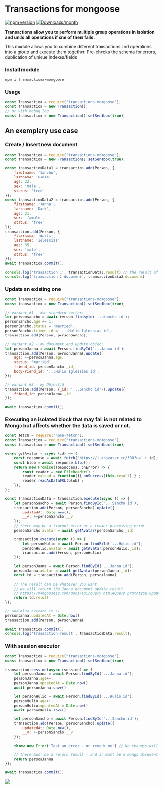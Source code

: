 # Transactions for mongoose

[![npm version](https://img.shields.io/npm/v/transactions-mongoose.svg)](https://www.npmjs.com/package/transactions-mongoose)
[![Downloads/month](https://img.shields.io/npm/dm/transactions-mongoose.svg)](http://www.npmtrends.com/transactions-mongoose)

**Transactions allow you to perform multiple group operations in isolation and undo all operations if one of them fails.**

This module allows you to combine different transactions and operations into a group and execute them together.
Pre-checks the schema for errors, duplication of unique indexes/fields

### Install module

```shell
npm i transactions-mongoose
```

### Usage

```javascript
const Transaction = require("transactions-mongoose");
const transaction = new Transaction();
// or with debug log
const transaction = new Transaction().setSendbox(true);
```

## An exemplary use case

### Create / Insert new document
```javascript
const Transaction = require("transactions-mongoose");
const transaction = new Transaction().setSendbox(true);

const transactionData1 = transaction.add(Person, {
    firstname: 'Sancho',
    lastname: 'Panse',
    age: 22,
    sex: 'male',
    status: 'free'
});
const transactionData2 = transaction.add(Person, {
    firstname: 'Janna',
    lastname: 'Dark',
    age: 21,
    sex: 'famale',
    status: 'free'
});
transaction.add(Person, {
    firstname: 'Hulio',
    lastname: 'Iglessias',
    age: 35,
    sex: 'male',
    status: 'free'
});
await transaction.commit();

console.log('transaction 1', transactionData1.result) // the result of the save() operation
console.log('transaction 2 document', transactionData2.document)
```

### Update an existing one
```javascript
const Transaction = require("transactions-mongoose");
const transaction = new Transaction().setSendbox(true);

// variant #1 - use standard setters
let personSancho = await Person.findById('...Sancho id');
personSancho.age += 1;
personSancho.status = 'married';
personSancho.friend_id = '...Hulio Iglessias id';
transaction.add(Person, personSancho);

// variant #2 - by document and update object
let personJanna = await Person.findById('...Janna id');
transaction.add(Person, personJanna).update({
    age: ++personJanna.age,
    status: 'married',
    friend_id: personSancho._id,
    bodyFriend_id: '...Hulio Iglessias id',
});

// variant #3 - by ObjectId
transaction.add(Person, {_id: '...Sancho id'}).update({
    friend_id: personJanna._id
});

await transaction.commit();
```

### Executing an isolated block that may fail is not related to Mongo but affects whether the data is saved or not.
```javascript
const fetch = require("node-fetch");
const Transaction = require("transactions-mongoose");
const transaction = new Transaction().setSendbox(true);

const getAvatar = async (id) => {
    const response = await fetch('https://i.pravatar.cc/300?u=' + id);
    const blob = await response.blob();
    return new Promise((onSuccess, onError) => {
        const reader = new FileReader() ;
        reader.onload = function(){ onSuccess(this.result) } ;
        reader.readAsDataURL(blob) ;
    });
};

const transactionData = transaction.execute(async () => {
    let personSancho = await Person.findById('...Sancho id');
    transaction.add(Person, personSancho).update({
        updatedAt: Date.now(),
        __v: ++personSancho.__v
    });
    // there may be a timeout error or a reader processing error
    personSancho.avatar = await getAvatar(personSancho._id)

    transaction.execute(async () => {
        let personHulio = await Person.findById('...Hulio id');
        personHulio.avatar = await getAvatar(personHulio._id);
        transaction.add(Person, personHulio)
    });

    let personJanna = await Person.findById('...Janna id');
    personJanna.avatar = await getAvatar(personJanna._id);
    const td = transaction.add(Person, personJanna)
    
    // The result can be whatever you want
    // we will return the Janna document update result
    // https://mongoosejs.com/docs/api/query.html#Query.prototype.updateOne()
    return td.result 
});

// and also execute it :)
personJanna.updatedAt = Date.now()
transaction.add(Person, personJanna)

await transaction.commit();
console.log('transaction result', transactionData.result);
```

### With session executor

```javascript
const Transaction = require("transactions-mongoose");
const transaction = new Transaction().setSendbox(true);

transaction.session(async (session) => {
    let personJanna = await Person.findById('...Janna id');
    personJanna.age++;
    personJanna.updatedAt = Date.now()
    await personJanna.save()

    let personHulio = await Person.findById('...Hulio id');
    personHulio.age++;
    personHulio.updatedAt = Date.now()
    await personHulio.save()

    let personSancho = await Person.findById('...Sancho id');
    transaction.add(Person, personSancho).update({
        updatedAt: Date.now(),
        __v: ++personSancho.__v
    });

    throw new Error('Test an error - or remark me') // No changes will be saved

    // there must be a return result - and it must be a mongo document
    return personJanna
});

await transaction.commit();
```

[![](https://img.shields.io/badge/Node.js-v16.x.x-blue?logo=nodedotjs)](https://nodejs.org)